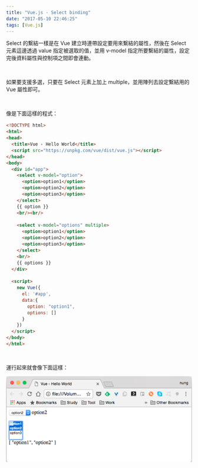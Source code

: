 ```yaml
---
title: "Vue.js - Select binding"
date: "2017-05-10 22:46:25"
tags: [Vue.js]
---
```



Select 的繫結一樣是在 Vue 建立時連帶設定要用來繫結的屬性，然後在 Select 元素這邊透過 value 指定被選取的值，並用 v-model 指定所要繫結的屬性，設定完後資料屬性與控制項之間即會連動。  

<!-- More -->

<br/>


如果要支援多選，只要在 Select 元素上加上 multiple，並用陣列去設定繫結用的 Vue 屬性即可。  

<br/>


像是下面這樣的程式：  

```html
<!DOCTYPE html>
<html>
<head>
  <title>Vue - Hello World</title>
  <script src="https://unpkg.com/vue/dist/vue.js"></script>
</head>
<body>
  <div id="app">
    <select v-model="option">
      <option>option1</option>
      <option>option2</option>
      <option>option3</option>
    </select>
    {{ option }}
    <br/><br/>

    <select v-model="options" multiple>
      <option>option1</option>
      <option>option2</option>
      <option>option3</option>
    </select>
    <br/>
    {{ options }}
  </div>

  <script>
    new Vue({
      el: '#app',
      data:{
        option: "option1",
        options: []
      }      
    })
  </script>
</body>
</html>
```

<br/>


運行起來就會像下面這樣：  

![1.png](1.png)

<br/>
